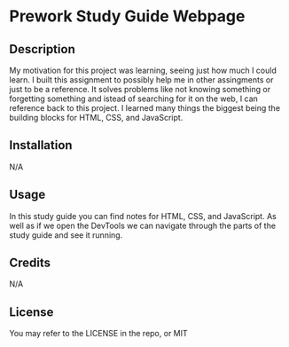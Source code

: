 # Prework Study Guide Webpage

## Description

My motivation for this project was learning, seeing just how much I could learn. I built this assignment to possibly help me in other assingments or just to be a reference. It solves problems like not knowing something or forgetting something and istead of searching for it on the web, I can reference back to this project. I learned many things the biggest being the building blocks for HTML, CSS, and JavaScript. 

## Installation

N/A

## Usage

In this study guide you can find notes for HTML, CSS, and JavaScript. As well as if we open the DevTools we can navigate through the parts of the study guide and see it running.

## Credits

N/A

## License

You may refer to the LICENSE in the repo, or MIT

